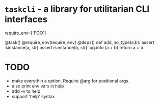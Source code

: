 # `taskcli` - a library for utilitarian CLI interfaces


require_env=['FOO']


@task()
@require_env(require_env)
@deps()
def add_no_type(a,b):
    assert isinstance(a, str)
    assert isinstance(b, str)
    log.info (a + b)
    return a + b



# TODO
- make everythin a option. Require @arg for positional args.
- also print env vars in help
- add -v to help
- support 'help' syntax
